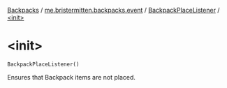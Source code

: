 [Backpacks](../../index.md) / [me.bristermitten.backpacks.event](../index.md) / [BackpackPlaceListener](index.md) / [&lt;init&gt;](./-init-.md)

# &lt;init&gt;

`BackpackPlaceListener()`

Ensures that Backpack items are not placed.

